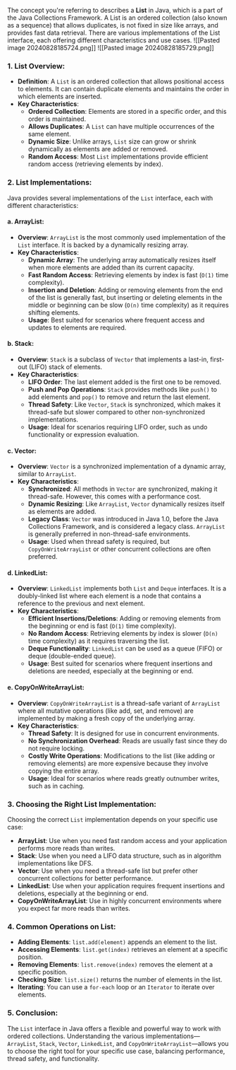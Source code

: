 The concept you're referring to describes a **List** in Java, which is a part of the Java Collections Framework. A List is an ordered collection (also known as a sequence) that allows duplicates, is not fixed in size like arrays, and provides fast data retrieval. There are various implementations of the List interface, each offering different characteristics and use cases.
![[Pasted image 20240828185724.png]]
![[Pasted image 20240828185729.png]]
### **1. List Overview:**
- **Definition**: A `List` is an ordered collection that allows positional access to elements. It can contain duplicate elements and maintains the order in which elements are inserted.
- **Key Characteristics**:
  - **Ordered Collection**: Elements are stored in a specific order, and this order is maintained.
  - **Allows Duplicates**: A `List` can have multiple occurrences of the same element.
  - **Dynamic Size**: Unlike arrays, `List` size can grow or shrink dynamically as elements are added or removed.
  - **Random Access**: Most `List` implementations provide efficient random access (retrieving elements by index).

### **2. List Implementations:**
Java provides several implementations of the `List` interface, each with different characteristics:

#### **a. ArrayList:**
- **Overview**: `ArrayList` is the most commonly used implementation of the `List` interface. It is backed by a dynamically resizing array.
- **Key Characteristics**:
  - **Dynamic Array**: The underlying array automatically resizes itself when more elements are added than its current capacity.
  - **Fast Random Access**: Retrieving elements by index is fast (`O(1)` time complexity).
  - **Insertion and Deletion**: Adding or removing elements from the end of the list is generally fast, but inserting or deleting elements in the middle or beginning can be slow (`O(n)` time complexity) as it requires shifting elements.
  - **Usage**: Best suited for scenarios where frequent access and updates to elements are required.

#### **b. Stack:**
- **Overview**: `Stack` is a subclass of `Vector` that implements a last-in, first-out (LIFO) stack of elements.
- **Key Characteristics**:
  - **LIFO Order**: The last element added is the first one to be removed.
  - **Push and Pop Operations**: `Stack` provides methods like `push()` to add elements and `pop()` to remove and return the last element.
  - **Thread Safety**: Like `Vector`, `Stack` is synchronized, which makes it thread-safe but slower compared to other non-synchronized implementations.
  - **Usage**: Ideal for scenarios requiring LIFO order, such as undo functionality or expression evaluation.

#### **c. Vector:**
- **Overview**: `Vector` is a synchronized implementation of a dynamic array, similar to `ArrayList`.
- **Key Characteristics**:
  - **Synchronized**: All methods in `Vector` are synchronized, making it thread-safe. However, this comes with a performance cost.
  - **Dynamic Resizing**: Like `ArrayList`, `Vector` dynamically resizes itself as elements are added.
  - **Legacy Class**: `Vector` was introduced in Java 1.0, before the Java Collections Framework, and is considered a legacy class. `ArrayList` is generally preferred in non-thread-safe environments.
  - **Usage**: Used when thread safety is required, but `CopyOnWriteArrayList` or other concurrent collections are often preferred.

#### **d. LinkedList:**
- **Overview**: `LinkedList` implements both `List` and `Deque` interfaces. It is a doubly-linked list where each element is a node that contains a reference to the previous and next element.
- **Key Characteristics**:
  - **Efficient Insertions/Deletions**: Adding or removing elements from the beginning or end is fast (`O(1)` time complexity).
  - **No Random Access**: Retrieving elements by index is slower (`O(n)` time complexity) as it requires traversing the list.
  - **Deque Functionality**: `LinkedList` can be used as a queue (FIFO) or deque (double-ended queue).
  - **Usage**: Best suited for scenarios where frequent insertions and deletions are needed, especially at the beginning or end.

#### **e. CopyOnWriteArrayList:**
- **Overview**: `CopyOnWriteArrayList` is a thread-safe variant of `ArrayList` where all mutative operations (like add, set, and remove) are implemented by making a fresh copy of the underlying array.
- **Key Characteristics**:
  - **Thread Safety**: It is designed for use in concurrent environments.
  - **No Synchronization Overhead**: Reads are usually fast since they do not require locking.
  - **Costly Write Operations**: Modifications to the list (like adding or removing elements) are more expensive because they involve copying the entire array.
  - **Usage**: Ideal for scenarios where reads greatly outnumber writes, such as in caching.

### **3. Choosing the Right List Implementation:**
Choosing the correct `List` implementation depends on your specific use case:

- **ArrayList**: Use when you need fast random access and your application performs more reads than writes.
- **Stack**: Use when you need a LIFO data structure, such as in algorithm implementations like DFS.
- **Vector**: Use when you need a thread-safe list but prefer other concurrent collections for better performance.
- **LinkedList**: Use when your application requires frequent insertions and deletions, especially at the beginning or end.
- **CopyOnWriteArrayList**: Use in highly concurrent environments where you expect far more reads than writes.

### **4. Common Operations on List:**
- **Adding Elements**: `list.add(element)` appends an element to the list.
- **Accessing Elements**: `list.get(index)` retrieves an element at a specific position.
- **Removing Elements**: `list.remove(index)` removes the element at a specific position.
- **Checking Size**: `list.size()` returns the number of elements in the list.
- **Iterating**: You can use a `for-each` loop or an `Iterator` to iterate over elements.

### **5. Conclusion:**
The `List` interface in Java offers a flexible and powerful way to work with ordered collections. Understanding the various implementations—`ArrayList`, `Stack`, `Vector`, `LinkedList`, and `CopyOnWriteArrayList`—allows you to choose the right tool for your specific use case, balancing performance, thread safety, and functionality.